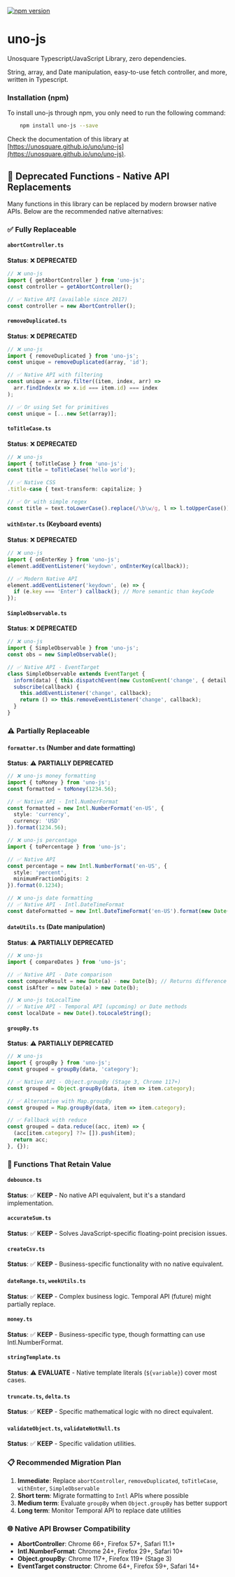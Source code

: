 [![npm version](https://badge.fury.io/js/uno-js.svg)](https://www.npmjs.com/package/uno-js)

# uno-js

Unosquare Typescript/JavaScript Library, zero dependencies.

String, array, and Date manipulation, easy-to-use fetch controller, and more, written in Typescript.

### Installation (npm)

To install uno-js through npm, you only need to run the following command:

```sh
    npm install uno-js --save
```

Check the documentation of this library at [https://unosquare.github.io/uno/uno-js](https://unosquare.github.io/uno/uno-js).

## 🚨 Deprecated Functions - Native API Replacements

Many functions in this library can be replaced by modern browser native APIs. Below are the recommended native alternatives:

### ✅ Fully Replaceable

#### `abortController.ts`
**Status**: ❌ **DEPRECATED**
```typescript
// ❌ uno-js
import { getAbortController } from 'uno-js';
const controller = getAbortController();

// ✅ Native API (available since 2017)
const controller = new AbortController();
```

#### `removeDuplicated.ts`
**Status**: ❌ **DEPRECATED**
```typescript
// ❌ uno-js
import { removeDuplicated } from 'uno-js';
const unique = removeDuplicated(array, 'id');

// ✅ Native API with filtering
const unique = array.filter((item, index, arr) => 
  arr.findIndex(x => x.id === item.id) === index
);

// ✅ Or using Set for primitives
const unique = [...new Set(array)];
```

#### `toTitleCase.ts`
**Status**: ❌ **DEPRECATED**
```typescript
// ❌ uno-js
import { toTitleCase } from 'uno-js';
const title = toTitleCase('hello world');

// ✅ Native CSS
.title-case { text-transform: capitalize; }

// ✅ Or with simple regex
const title = text.toLowerCase().replace(/\b\w/g, l => l.toUpperCase());
```

#### `withEnter.ts` (Keyboard events)
**Status**: ❌ **DEPRECATED**
```typescript
// ❌ uno-js
import { onEnterKey } from 'uno-js';
element.addEventListener('keydown', onEnterKey(callback));

// ✅ Modern Native API
element.addEventListener('keydown', (e) => {
  if (e.key === 'Enter') callback(); // More semantic than keyCode
});
```

#### `SimpleObservable.ts`
**Status**: ❌ **DEPRECATED**
```typescript
// ❌ uno-js
import { SimpleObservable } from 'uno-js';
const obs = new SimpleObservable();

// ✅ Native API - EventTarget
class SimpleObservable extends EventTarget {
  inform(data) { this.dispatchEvent(new CustomEvent('change', { detail: data })); }
  subscribe(callback) { 
    this.addEventListener('change', callback);
    return () => this.removeEventListener('change', callback);
  }
}
```

### ⚠️ Partially Replaceable

#### `formatter.ts` (Number and date formatting)
**Status**: ⚠️ **PARTIALLY DEPRECATED**
```typescript
// ❌ uno-js money formatting
import { toMoney } from 'uno-js';
const formatted = toMoney(1234.56);

// ✅ Native API - Intl.NumberFormat
const formatted = new Intl.NumberFormat('en-US', {
  style: 'currency',
  currency: 'USD'
}).format(1234.56);

// ❌ uno-js percentage
import { toPercentage } from 'uno-js';

// ✅ Native API
const percentage = new Intl.NumberFormat('en-US', {
  style: 'percent',
  minimumFractionDigits: 2
}).format(0.1234);

// ❌ uno-js date formatting
// ✅ Native API - Intl.DateTimeFormat
const dateFormatted = new Intl.DateTimeFormat('en-US').format(new Date());
```

#### `dateUtils.ts` (Date manipulation)
**Status**: ⚠️ **PARTIALLY DEPRECATED**
```typescript
// ❌ uno-js
import { compareDates } from 'uno-js';

// ✅ Native API - Date comparison
const compareResult = new Date(a) - new Date(b); // Returns difference in ms
const isAfter = new Date(a) > new Date(b);

// ❌ uno-js toLocalTime
// ✅ Native API - Temporal API (upcoming) or Date methods
const localDate = new Date().toLocaleString();
```

#### `groupBy.ts`
**Status**: ⚠️ **PARTIALLY DEPRECATED**
```typescript
// ❌ uno-js
import { groupBy } from 'uno-js';
const grouped = groupBy(data, 'category');

// ✅ Native API - Object.groupBy (Stage 3, Chrome 117+)
const grouped = Object.groupBy(data, item => item.category);

// ✅ Alternative with Map.groupBy
const grouped = Map.groupBy(data, item => item.category);

// ✅ Fallback with reduce
const grouped = data.reduce((acc, item) => {
  (acc[item.category] ??= []).push(item);
  return acc;
}, {});
```

### 🔧 Functions That Retain Value

#### `debounce.ts`
**Status**: ✅ **KEEP** - No native API equivalent, but it's a standard implementation.

#### `accurateSum.ts`
**Status**: ✅ **KEEP** - Solves JavaScript-specific floating-point precision issues.

#### `createCsv.ts`
**Status**: ✅ **KEEP** - Business-specific functionality with no native equivalent.

#### `dateRange.ts`, `weekUtils.ts`
**Status**: ✅ **KEEP** - Complex business logic. Temporal API (future) might partially replace.

#### `money.ts`
**Status**: ✅ **KEEP** - Business-specific type, though formatting can use Intl.NumberFormat.

#### `stringTemplate.ts`
**Status**: ⚠️ **EVALUATE** - Native template literals (`${variable}`) cover most cases.

#### `truncate.ts`, `delta.ts`
**Status**: ✅ **KEEP** - Specific mathematical logic with no direct equivalent.

#### `validateObject.ts`, `validateNotNull.ts`
**Status**: ✅ **KEEP** - Specific validation utilities.

### 📋 Recommended Migration Plan

1. **Immediate**: Replace `abortController`, `removeDuplicated`, `toTitleCase`, `withEnter`, `SimpleObservable`
2. **Short term**: Migrate formatting to `Intl` APIs where possible
3. **Medium term**: Evaluate `groupBy` when `Object.groupBy` has better support
4. **Long term**: Monitor Temporal API to replace date utilities

### 🌐 Native API Browser Compatibility

- **AbortController**: Chrome 66+, Firefox 57+, Safari 11.1+
- **Intl.NumberFormat**: Chrome 24+, Firefox 29+, Safari 10+
- **Object.groupBy**: Chrome 117+, Firefox 119+ (Stage 3)
- **EventTarget constructor**: Chrome 64+, Firefox 59+, Safari 14+
